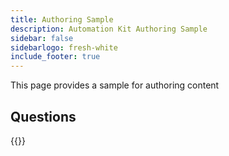 ```yaml
---
title: Authoring Sample
description: Automation Kit Authoring Sample
sidebar: false
sidebarlogo: fresh-white
include_footer: true
---
```


This page provides a sample for authoring content

## Questions

{{<questions name="contribution/sample.json" completed="Thank you for completing questions" showNavigationButtons=false >}}